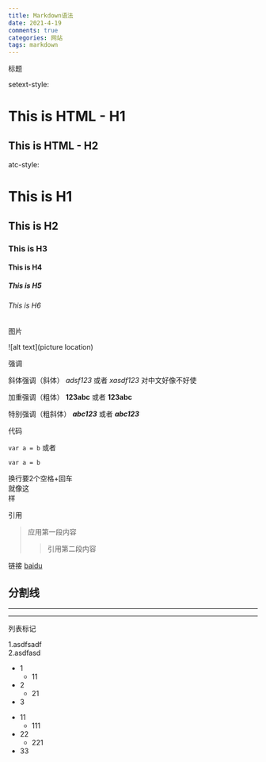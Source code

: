 ```yaml
---
title: Markdown语法
date: 2021-4-19
comments: true
categories: 网站
tags: markdown
---
```


标题

setext-style:

This is HTML - H1
====

This is HTML - H2
--------

atc-style:

# This is H1
## This is H2
### This is H3
#### This is H4
##### This is H5
###### This is H6

<!--more-->

图片

![alt text](picture location)

强调

斜体强调（斜体） *adsf123* 或者 _xasdf123_ 对中文好像不好使

加重强调（粗体） **123abc** 或者 **123abc**

特别强调（粗斜体） ***abc123*** 或者 ___abc123___

代码

`var a = b` 或者 
```
var a = b
```

换行要2个空格+回车  
就像这  
样

引用

>应用第一段内容
>
>>引用第二段内容

链接
[baidu](www.baidu.com)

分割线
---
***
- - -

列表标记

1.asdfsadf  
2.asdfasd

* 1
    * 11
* 2
    * 21
* 3

- 11
  - 111
- 22
  - 221
- 33

